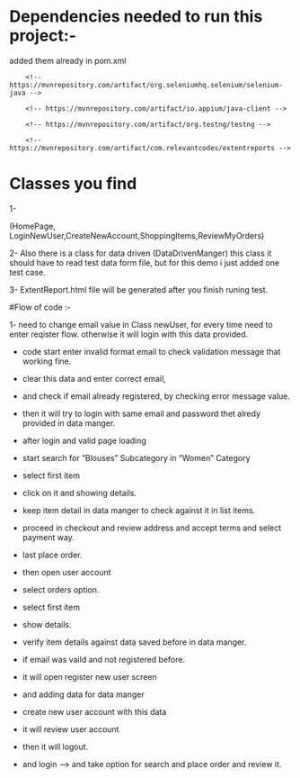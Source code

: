 
# Dependencies needed to run this project:- 

added them already in   pom.xml

        <!-- https://mvnrepository.com/artifact/org.seleniumhq.selenium/selenium-java -->
  
        <!-- https://mvnrepository.com/artifact/io.appium/java-client -->

        <!-- https://mvnrepository.com/artifact/org.testng/testng -->

        <!-- https://mvnrepository.com/artifact/com.relevantcodes/extentreports -->



# Classes you find
1- 

(HomePage, LoginNewUser,CreateNewAccount,ShoppingItems,ReviewMyOrders)

2- Also there is a class for data driven  (DataDrivenManger)
this class it should have to read test data form file, but for this demo 
i just added one test case.

3- ExtentReport.html file will be generated after you finish runing test.


#Flow of code :-

1- need to  change email value in Class newUser, for every time need to enter reqister flow.
otherwise it will login with this data provided.

* code start enter invalid format email to check validation message that working fine.
* clear this data and enter correct email, 
* and check if email already registered, by checking error message value.
* then it will try to login with same email and password thet alredy provided in data manger.
* after login and valid page loading
* start search for “Blouses” Subcategory in “Women” Category
* select first item
* click on it and showing details.
* keep item detail in data manger to check against it in list items.
* proceed in checkout and review address and accept terms and select payment way.
* last place order.

* then open user account
* select orders option.
* select first item 
* show details.
* verify item details against data saved before in data manger.


* if email was vaild and not registered before.
* it will open register new user screen 
* and adding data for data manger 
* create new user account with this data
* it will review user account 
* then it will logout.
* and login --> and take option for search and place order and review it.


 
 



